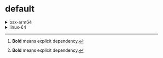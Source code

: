# default

<details>
<summary>osx-arm64</summary>

|Dependency[^1]|Before|After|Package|
|-|-|-|-|
|[**setuptools**](https://pypi.org/project/setuptools)|74.1.3|75.6.0|pypi|
|[**polars**](https://prefix.dev/channels/conda-forge/packages/polars)|1.15.0|1.16.0|conda|
|**my-package**|py313hc743ca1_0|py313hc743ca1_1|conda|

</details>

<details>
<summary>linux-64</summary>

|Dependency[^1]|Before|After|Package|
|-|-|-|-|
|**pkg**|0.23.0|0.23.0|conda|

</details>

[^1]: **Bold** means explicit dependency.
[^2]: Dependency got downgraded.
